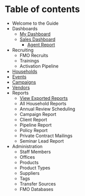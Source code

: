 # Table of contents

* Welcome to the Guide
* Dashboards
  * [My Dashboard](dashboards/my-dashboard.md)
  * [Sales Dashboard](dashboards/sales-dashboard/README.md)
    * [Agent Report](dashboards/sales-dashboard/agent-report.md)
* Recruiting
  * FMO Recruits
  * Trainings
  * Activation Pipeline
* [Households](households.md)
* [Events](events.md)
* [Campaigns](campaigns.md)
* [Vendors](untitled-1.md)
* Reports
  * [View Exported Reports](reports/view-exported-reports.md)
  * All Household Reports
  * Annual Review Scheduling
  * Campaign Report
  * Client Report
  * Pipeline Report
  * Policy Report
  * Private Contract Mailings
  * Seminar Lead Report
* Administration
  * Staff Members
  * Offices
  * Products
  * Product Types
  * Suppliers
  * Tags
  * Transfer Sources
  * FMO Databases

